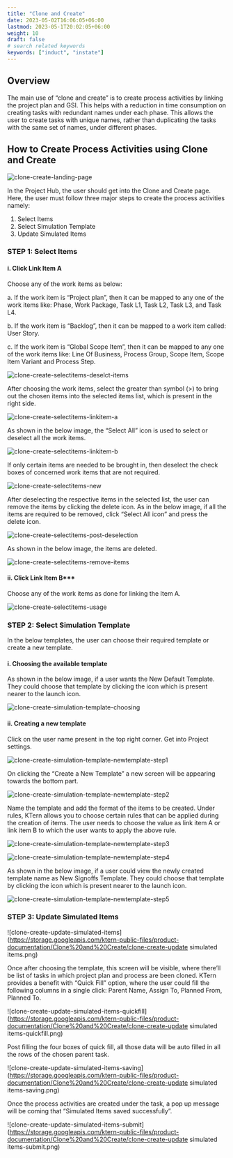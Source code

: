 ```yaml
---
title: "Clone and Create"
date: 2023-05-02T16:06:05+06:00
lastmod: 2023-05-1T20:02:05+06:00
weight: 10
draft: false
# search related keywords
keywords: ["induct", "instate"]
---
```


## Overview

The main use of “clone and create” is to create process activities by linking the project plan and GSI. This helps with a reduction in time consumption on creating tasks with redundant names under each phase. This allows the user to create tasks with unique names, rather than duplicating the tasks with the same set of names, under different phases.

## How to Create Process Activities using Clone and Create

![clone-create-landing-page](https://storage.googleapis.com/ktern-public-files/product-documentation/Clone%20and%20Create/clone-create-landing-page.png)

In the Project Hub, the user should get into the Clone and Create page. Here, the user must follow three major steps to create the process activities namely:

   1.	Select Items
   2.	Select Simulation Template
   3.	Update Simulated Items

### STEP 1: Select Items

#### i. Click Link Item A
   
Choose any of the work items as below:

   a.	If the work item is “Project plan”, then it can be mapped to any one of the work items like: Phase, Work Package, Task L1, Task L2, Task L3, and Task L4.

   b.	If the work item is “Backlog”, then it can be mapped to a work item called: User Story.

   c.	If the work item is “Global Scope Item”, then it can be mapped to any one of the work items like: Line Of Business, Process Group, Scope Item, Scope Item Variant and Process Step.

![clone-create-selectitems-deselct-items](https://storage.googleapis.com/ktern-public-files/product-documentation/Clone%20and%20Create/clone-create-selectitems-deselct-items.png)    
         
After choosing the work items, select the greater than symbol (>) to bring out the chosen items into the selected items list, which is present in the right side.

![clone-create-selectitems-linkitem-a](https://storage.googleapis.com/ktern-public-files/product-documentation/Clone%20and%20Create/clone-create-selectitems-linkitem-a.png)

As shown in the below image, the “Select All” icon is used to select or deselect all the work items.

![clone-create-selectitems-linkitem-b](https://storage.googleapis.com/ktern-public-files/product-documentation/Clone%20and%20Create/clone-create-selectitems-linkitem-b.png)

If only certain items are needed to be brought in, then deselect the check boxes of concerned work items that are not required. 

![clone-create-selectitems-new](https://storage.googleapis.com/ktern-public-files/product-documentation/Clone%20and%20Create/clone-create-selectitems-new.png)

After deselecting the respective items in the selected list, the user can remove the items by clicking the delete icon. As in the below image, if all the items are required to be removed,  click “Select All icon” and press the delete icon.

![clone-create-selectitems-post-deselection](https://storage.googleapis.com/ktern-public-files/product-documentation/Clone%20and%20Create/clone-create-selectitems-deselection.png)

As shown in the below image, the items are deleted.

![clone-create-selectitems-remove-items](https://storage.googleapis.com/ktern-public-files/product-documentation/Clone%20and%20Create/clone-create-selectitems-remove-items.png)

#### ii. Click Link Item B***
   
Choose any of the work items as done for linking the Item A.

![clone-create-selectitems-usage](https://storage.googleapis.com/ktern-public-files/product-documentation/Clone%20and%20Create/clone-create-selectitems-usage.png)

### STEP 2: Select Simulation Template

In the below templates, the user can choose their required template or create a new template. 

#### i. Choosing the available template

As shown in the below image, if a user wants the New Default Template. They could choose that template by clicking the icon which is present nearer to the launch icon.

![clone-create-simulation-template-choosing](https://storage.googleapis.com/ktern-public-files/product-documentation/Clone%20and%20Create/clone-create-simulation-template-choosing.png)

#### ii. Creating a new template

Click on the user name present in the top right corner. Get into Project settings.

![clone-create-simulation-template-newtemplate-step1](https://storage.googleapis.com/ktern-public-files/product-documentation/Clone%20and%20Create/clone-create-simulation-template-newtemplate-step1.png)

On clicking the “Create a New Template” a new screen will be appearing towards the bottom part.

![clone-create-simulation-template-newtemplate-step2](https://storage.googleapis.com/ktern-public-files/product-documentation/Clone%20and%20Create/clone-create-simulation-template-newtemplate-step2.png)

Name the template and add the format of the items to be created. Under rules, KTern allows you to choose certain rules that can be applied during the creation of items. The user needs to choose the value as link item A or link item B to which the user wants to apply the above rule.

![clone-create-simulation-template-newtemplate-step3](https://storage.googleapis.com/ktern-public-files/product-documentation/Clone%20and%20Create/clone-create-simulation-template-newtemplate-step3.png)

![clone-create-simulation-template-newtemplate-step4](https://storage.googleapis.com/ktern-public-files/product-documentation/Clone%20and%20Create/clone-create-simulation-template-newtemplate-step4.png)

As shown in the below image, if a user could view the newly created template name as New Signoffs Template. They could choose that template by clicking the icon which is present nearer to the launch icon.

![clone-create-simulation-template-newtemplate-step5](https://storage.googleapis.com/ktern-public-files/product-documentation/Clone%20and%20Create/clone-create-simulation-template-newtemplate-step5.png)

### STEP 3: Update Simulated Items

![clone-create-update-simulated-items](https://storage.googleapis.com/ktern-public-files/product-documentation/Clone%20and%20Create/clone-create-update simulated items.png)

Once after choosing the template, this screen will be visible, where there’ll be list of tasks in which project plan and process are been cloned. KTern provides a benefit with “Quick Fill” option, where the user could fill the following columns in a single click: Parent Name, Assign To, Planned From, Planned To.

![clone-create-update-simulated-items-quickfill](https://storage.googleapis.com/ktern-public-files/product-documentation/Clone%20and%20Create/clone-create-update simulated items-quickfill.png)

Post filling the four boxes of quick fill, all those data will be auto filled in all the rows of the chosen parent task. 

![clone-create-update-simulated-items-saving](https://storage.googleapis.com/ktern-public-files/product-documentation/Clone%20and%20Create/clone-create-update simulated items-saving.png)

Once the process activities are created under the task, a pop up message will be coming that “Simulated Items saved successfully”. 

![clone-create-update-simulated-items-submit](https://storage.googleapis.com/ktern-public-files/product-documentation/Clone%20and%20Create/clone-create-update simulated items-submit.png)
